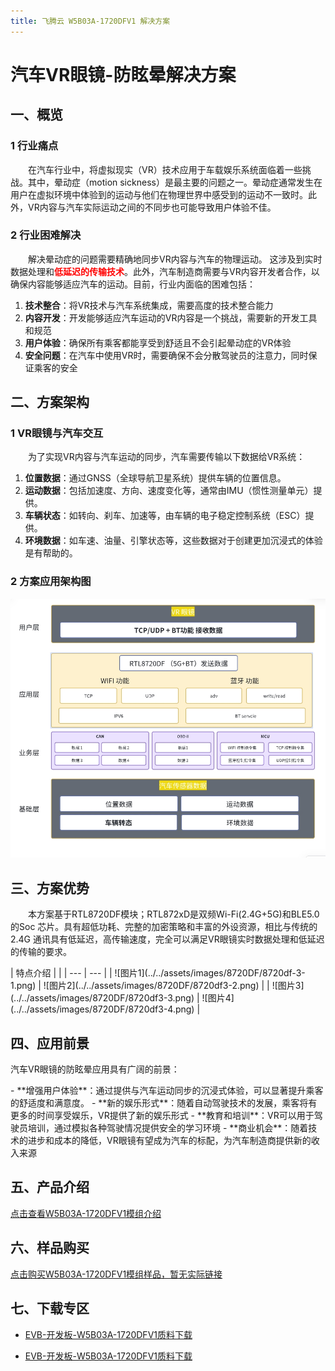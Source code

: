 ```yaml
---
title: 飞腾云 W5B03A-1720DFV1 解决方案
---
```

# 汽车VR眼镜-防眩晕解决方案

## 一、概览
### 1 行业痛点
<p style="text-indent:2em;">在汽车行业中，将虚拟现实（VR）技术应用于车载娱乐系统面临着一些挑战。其中，晕动症（motion sickness）是最主要的问题之一。晕动症通常发生在用户在虚拟环境中体验到的运动与他们在物理世界中感受到的运动不一致时。此外，VR内容与汽车实际运动之间的不同步也可能导致用户体验不佳。</p>

### 2 行业困难解决
<p style="text-indent:2em;">解决晕动症的问题需要精确地同步VR内容与汽车的物理运动。
这涉及到实时数据处理和<strong><span style="color:red">低延迟的传输技术</span></strong>。此外，汽车制造商需要与VR内容开发者合作，以确保内容能够适应汽车的运动。目前，行业内面临的困难包括：</p>

1. **技术整合**：将VR技术与汽车系统集成，需要高度的技术整合能力
2. **内容开发**：开发能够适应汽车运动的VR内容是一个挑战，需要新的开发工具和规范
3. **用户体验**：确保所有乘客都能享受到舒适且不会引起晕动症的VR体验
4. **安全问题**：在汽车中使用VR时，需要确保不会分散驾驶员的注意力，同时保证乘客的安全


## 二、方案架构
### 1 VR眼镜与汽车交互
<p style="text-indent:2em;">为了实现VR内容与汽车运动的同步，汽车需要传输以下数据给VR系统：</p>

1. **位置数据**：通过GNSS（全球导航卫星系统）提供车辆的位置信息。
2. **运动数据**：包括加速度、方向、速度变化等，通常由IMU（惯性测量单元）提供。
3. **车辆状态**：如转向、刹车、加速等，由车辆的电子稳定控制系统（ESC）提供。
4. **环境数据**：如车速、油量、引擎状态等，这些数据对于创建更加沉浸式的体验是有帮助的。

### 2 方案应用架构图
![应用架构图](../../assets/images/8720DF/jiagou-tu.png)

## 三、方案优势
<p style="text-indent:2em;">本方案基于RTL8720DF模块；RTL872xD是双频Wi-Fi(2.4G+5G)和BLE5.0 的Soc 芯片。具有超低功耗、完整的加密策略和丰富的外设资源，相比与传统的2.4G 通讯具有低延迟，高传输速度，完全可以满足VR眼镜实时数据处理和低延迟的传输的要求。</p>
|  特点介绍  |    |
| --- | --- |
| ![图片1](../../assets/images/8720DF/8720df-3-1.png) | ![图片2](../../assets/images/8720DF/8720df3-2.png) |
| ![图片3](../../assets/images/8720DF/8720df3-3.png) | ![图片4](../../assets/images/8720DF/8720df3-4.png) |

## 四、应用前景
<p> 汽车VR眼镜的防眩晕应用具有广阔的前景：</p>
- **增强用户体验**：通过提供与汽车运动同步的沉浸式体验，可以显著提升乘客的舒适度和满意度。
- **新的娱乐形式**：随着自动驾驶技术的发展，乘客将有更多的时间享受娱乐，VR提供了新的娱乐形式
- **教育和培训**：VR可以用于驾驶员培训，通过模拟各种驾驶情况提供安全的学习环境
- **商业机会**：随着技术的进步和成本的降低，VR眼镜有望成为汽车的标配，为汽车制造商提供新的收入来源

## 五、产品介绍
[点击查看W5B03A-1720DFV1模组介绍](../../products/8720df/index.md)

## 六、样品购买
[点击购买W5B03A-1720DFV1模组样品，暂无实际链接]()

## 七、下载专区
- [EVB-开发板-W5B03A-1720DFV1质料下载](../../download/8720df/index.md)


- [EVB-开发板-W5B03A-1720DFV1质料下载](../../download/8720cf/index.md)